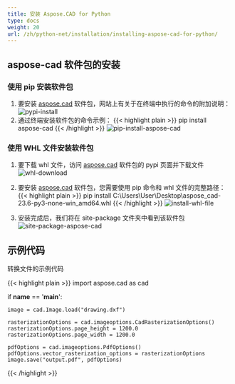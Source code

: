 ```yaml
---
title: 安装 Aspose.CAD for Python
type: docs
weight: 20
url: /zh/python-net/installation/installing-aspose-cad-for-python/
---
```


## **aspose-cad 软件包的安装**

### 使用 pip 安装软件包

1. 要安装 [aspose.cad](https://pypi.org/project/aspose-cad/) 软件包，网站上有关于在终端中执行的命令的附加说明：<br/>
![pypi-install](/cad/_assets/python-net/install/pypi-aspose-cad.png)
1. 通过终端安装软件包的命令示例：
{{< highlight plain >}}
pip install aspose-cad
{{< /highlight >}}
![pip-install-aspose-cad](/cad/_assets/python-net/install/pip-install-aspose.png)

### 使用 WHL 文件安装软件包

1. 要下载 whl 文件，访问 [aspose.cad](https://pypi.org/project/aspose-cad/#files) 软件包的 pypi 页面并下载文件<br/>
![whl-download](/cad/_assets/python-net/install/download-whl-file.png)<br/>
1. 要安装 [aspose.cad](https://pypi.org/project/aspose-cad/) 软件包，您需要使用 pip 命令和 whl 文件的完整路径：
{{< highlight plain >}}
pip install C:\Users\User\Desktop\aspose_cad-23.6-py3-none-win_amd64.whl
{{< /highlight >}}
![install-whl-file](/cad/_assets/python-net/install/install-whl-file-terminal.png)

1. 安装完成后，我们将在 site-package 文件夹中看到该软件包<br/>
![site-package-aspose-cad](/cad/_assets/python-net/install/site-package-aspose.png)

## 示例代码
转换文件的示例代码

{{< highlight plain >}}
import aspose.cad as cad

if __name__ == '__main__':
    
    image = cad.Image.load("drawing.dxf")

    rasterizationOptions = cad.imageoptions.CadRasterizationOptions()
    rasterizationOptions.page_height = 1200.0
    rasterizationOptions.page_width = 1200.0
    
    pdfOptions = cad.imageoptions.PdfOptions()
    pdfOptions.vector_rasterization_options = rasterizationOptions
    image.save("output.pdf", pdfOptions)
{{< /highlight >}}
